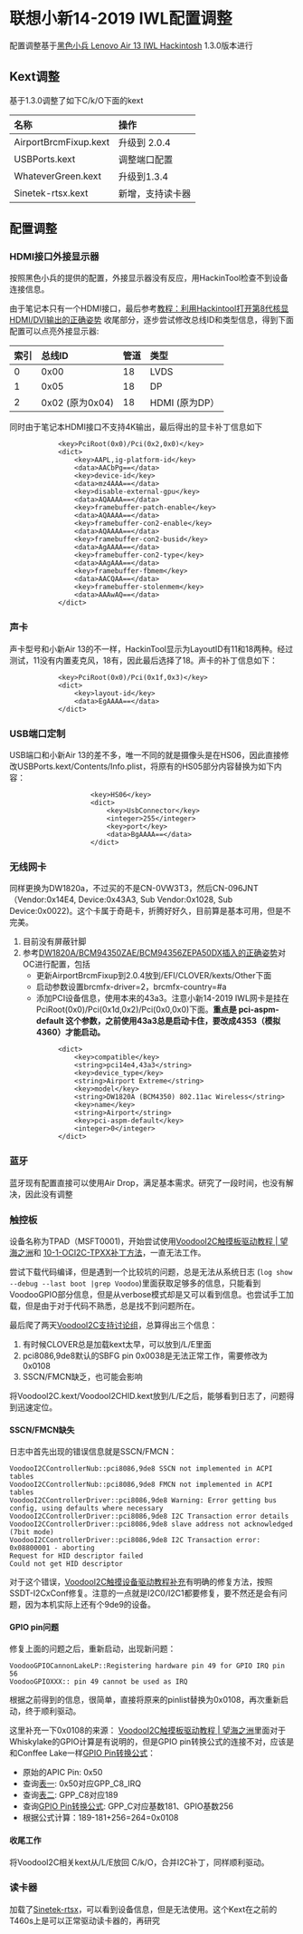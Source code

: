 # 联想小新14-2019 IWL配置调整

配置调整基于[黑色小兵 Lenovo Air 13 IWL Hackintosh](https://github.com/daliansky/Lenovo-Air13-IWL-Hackintosh) 1.3.0版本进行

## Kext调整
基于1.3.0调整了如下C/k/O下面的kext

| 名称 | 操作 |
| :-- | :-- |
| AirportBrcmFixup.kext| 升级到 2.0.4 |
| USBPorts.kext | 调整端口配置 |
| WhateverGreen.kext | 升级到1.3.4 |
| Sinetek-rtsx.kext | 新增，支持读卡器 |


## 配置调整
### HDMI接口外接显示器
按照黑色小兵的提供的配置，外接显示器没有反应，用HackinTool检查不到设备连接信息。

由于笔记本只有一个HDMI接口，最后参考[教程：利用Hackintool打开第8代核显HDMI/DVI输出的正确姿势](https://blog.daliansky.net/Tutorial-Using-Hackintool-to-open-the-correct-pose-of-the-8th-generation-core-display-HDMI-or-DVI-output.html) 收尾部分，逐步尝试修改总线ID和类型信息，得到下面配置可以点亮外接显示器:

| 索引 | 总线ID | 管道 | 类型 |
| :-- | :-- | :-- | :-- |
| 0 | 0x00 | 18 | LVDS | 
| 1 | 0x05 | 18 | DP |
| 2 | 0x02 (原为0x04) | 18 | HDMI (原为DP）|

同时由于笔记本HDMI接口不支持4K输出，最后得出的显卡补丁信息如下

```
            <key>PciRoot(0x0)/Pci(0x2,0x0)</key>
            <dict>
                <key>AAPL,ig-platform-id</key>
                <data>AACbPg==</data>
                <key>device-id</key>
                <data>mz4AAA==</data>
                <key>disable-external-gpu</key>
                <data>AQAAAA==</data>
                <key>framebuffer-patch-enable</key>
                <data>AQAAAA==</data>
                <key>framebuffer-con2-enable</key>
                <data>AQAAAA==</data>
                <key>framebuffer-con2-busid</key>
                <data>AgAAAA==</data>
                <key>framebuffer-con2-type</key>
                <data>AAgAAA==</data>
                <key>framebuffer-fbmem</key>
                <data>AACQAA==</data>
                <key>framebuffer-stolenmem</key>
                <data>AAAwAQ==</data>
            </dict>
```

### 声卡
声卡型号和小新Air 13的不一样，HackinTool显示为LayoutID有11和18两种。经过测试，11没有内置麦克风，18有，因此最后选择了18。声卡的补丁信息如下：

```
            <key>PciRoot(0x0)/Pci(0x1f,0x3)</key>
            <dict>
                <key>layout-id</key>
                <data>EgAAAA==</data>
            </dict>
```
### USB端口定制
USB端口和小新Air 13的差不多，唯一不同的就是摄像头是在HS06，因此直接修改USBPorts.kext/Contents/Info.plist，将原有的HS05部分内容替换为如下内容：
```
					<key>HS06</key>
					<dict>
						<key>UsbConnector</key>
						<integer>255</integer>
						<key>port</key>
						<data>BgAAAA==</data>
					</dict>
```


### 无线网卡
同样更换为DW1820a，不过买的不是CN-0VW3T3，然后CN-096JNT（Vendor:0x14E4, Device:0x43A3, Sub Vendor:0x1028, Sub Device:0x0022)。这个卡属于奇葩卡，折腾好好久，目前算是基本可用，但是不完美。
1. 目前没有屏蔽针脚
2. 参考[DW1820A/BCM94350ZAE/BCM94356ZEPA50DX插入的正确姿势](https://blog.daliansky.net/DW1820A_BCM94350ZAE-driver-inserts-the-correct-posture.html)对OC进行配置，包括
   * 更新AirportBrcmFixup到2.0.4放到/EFI/CLOVER/kexts/Other下面
   * 启动参数设置brcmfx-driver=2，brcmfx-country=#a
   * 添加PCI设备信息，使用本来的43a3。注意小新14-2019 IWL网卡是挂在PciRoot(0x0)/Pci(0x1d,0x2)/Pci(0x0,0x0)下面。**重点是 pci-aspm-default 这个参数，之前使用43a3总是启动卡住，要改成4353（模拟4360）才能启动。**

```
            <dict>
                <key>compatible</key>
                <string>pci14e4,43a3</string>
                <key>device_type</key>
                <string>Airport Extreme</string>
                <key>model</key>
                <string>DW1820A (BCM4350) 802.11ac Wireless</string>
                <key>name</key>
                <string>Airport</string>
                <key>pci-aspm-default</key>
                <integer>0</integer>
            </dict>
```

### 蓝牙
蓝牙现有配置直接可以使用Air Drop，满足基本需求。研究了一段时间，也没有解决，因此没有调整

### 触控板
设备名称为TPAD（MSFT0001)，开始尝试使用[VoodooI2C触摸板驱动教程 | 望海之洲](https://www.penghubingzhou.cn/2019/01/06/VoodooI2C%20DSDT%20Edit/)和 [10-1-OCI2C-TPXX补丁方法](https://github.com/daliansky/OC-little/tree/master/10-1-OCI2C-TPXX%E8%A1%A5%E4%B8%81%E6%96%B9%E6%B3%95)，一直无法工作。

尝试下载代码编译，但是遇到一个比较坑的问题，总是无法从系统日志 (`log show --debug --last boot |grep Voodoo`)里面获取足够多的信息，只能看到VoodooGPIO部分信息，但是从verbose模式却是又可以看到信息。也尝试手工加载，但是由于对于代码不熟悉，总是找不到问题所在。

最后爬了两天[VoodooI2C支持讨论组](https://gitter.im/alexandred/VoodooI2C)，总算得出三个信息：
1. 有时候CLOVER总是加载kext太早，可以放到/L/E里面
2. pci8086,9de8默认的SBFG pin 0x0038是无法正常工作，需要修改为0x0108
3. SSCN/FMCN缺乏，也可能会影响

将VoodooI2C.kext/VoodooI2CHID.kext放到/L/E之后，能够看到日志了，问题得到迅速定位。
#### SSCN/FMCN缺失
日志中首先出现的错误信息就是SSCN/FMCN：
```
VoodooI2CControllerNub::pci8086,9de8 SSCN not implemented in ACPI tables
VoodooI2CControllerNub::pci8086,9de8 FMCN not implemented in ACPI tables
VoodooI2CControllerDriver::pci8086,9de8 Warning: Error getting bus config, using defaults where necessary
VoodooI2CControllerDriver::pci8086,9de8 I2C Transaction error details
VoodooI2CControllerDriver::pci8086,9de8 slave address not acknowledged (7bit mode)
VoodooI2CControllerDriver::pci8086,9de8 I2C Transaction error: 0x08800001 - aborting
Request for HID descriptor failed
Could not get HID descriptor
```

对于这个错误，[VoodooI2C触摸设备驱动教程补充](https://www.penghubingzhou.cn/2019/07/24/VoodooI2C%20DSDT%20Edit%20FAQ/)有明确的修复方法，按照SSDT-I2CxConf修复。注意的一点就是I2C0/I2C1都要修复，要不然还是会有问题，因为本机实际上还有个9de9的设备。

#### GPIO pin问题
修复上面的问题之后，重新启动，出现新问题：
```
VoodooGPIOCannonLakeLP::Registering hardware pin 49 for GPIO IRQ pin 56
VoodooGPIOXXX:: pin 49 cannot be used as IRQ
```
根据之前得到的信息，很简单，直接将原来的pinlist替换为0x0108，再次重新启动，终于顺利驱动。

这里补充一下0x0108的来源：
[VoodooI2C触摸板驱动教程 | 望海之洲](https://www.penghubingzhou.cn/2019/01/06/VoodooI2C%20DSDT%20Edit/)里面对于Whiskylake的GPIO计算是有说明的，但是GPIO pin转换公式的连接不对，应该是和Conffee Lake一样[GPIO Pin转换公式](https://github.com/coolstar/VoodooGPIO/blob/master/VoodooGPIO/CannonLake-LP/VoodooGPIOCannonLakeLP.hpp#L381)：
* 原始的APIC Pin: 0x50
* 查询[表一](https://github.com/coreboot/coreboot/blob/master/src/soc/intel/cannonlake/include/soc/gpio_defs.h#L105): 0x50对应GPP_C8_IRQ
* 查询[表二](https://github.com/coreboot/coreboot/blob/master/src/soc/intel/cannonlake/include/soc/gpio_soc_defs.h#L253): GPP_C8对应189
* 查询[GPIO Pin转换公式](https://github.com/coolstar/VoodooGPIO/blob/master/VoodooGPIO/CannonLake-LP/VoodooGPIOCannonLakeLP.hpp#L382): GPP_C对应基数181、GPIO基数256
* 根据公式计算：189-181+256=264=0x0108 

#### 收尾工作
将VoodooI2C相关kext从/L/E放回 C/k/O，合并I2C补丁，同样顺利驱动。

### 读卡器
加载了[Sinetek-rtsx](https://github.com/sinetek/Sinetek-rtsx)，可以看到设备信息，但是无法使用。这个Kext在之前的T460s上是可以正常驱动读卡器的，再研究